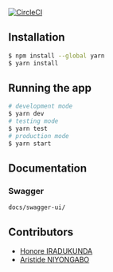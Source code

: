 [![CircleCI](https://circleci.com/gh/atlp-rwanda/elites-bn-be.svg?style=svg)](https://circleci.com/gh/atlp-rwanda/elites-bn-be)
## Installation

```bash
$ npm install --global yarn
$ yarn install
```

## Running the app

```bash
# development mode
$ yarn dev
# testing mode
$ yarn test
# production mode
$ yarn start
```

## Documentation

### Swagger

```
docs/swagger-ui/
```

## Contributors

- [Honore IRADUKUNDA](https://github.com/ihonore)
- [Aristide NIYONGABO](https://github.com/niyongaboaristide17)
